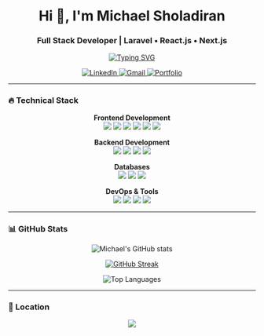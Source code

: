 <h1 align="center">Hi 👋, I'm Michael Sholadiran</h1>
<h3 align="center">Full Stack Developer | Laravel • React.js • Next.js</h3>

<p align="center">
  <a href="https://michaelsholadiran.github.io/" target="_blank">
    <img src="https://readme-typing-svg.herokuapp.com?font=Fira+Code&pause=1000&color=22D3EE&center=true&vCenter=true&width=435&lines=Building+Scalable+Web+Applications;Clean+Code;Performance+Optimization;Detail-Oriented+Developer" alt="Typing SVG" />
  </a>
</p>

<p align="center">
  <a href="https://www.linkedin.com/in/michaelsholadiran" target="_blank">
    <img src="https://img.shields.io/badge/LinkedIn-0077B5?style=for-the-badge&logo=linkedin&logoColor=white" alt="LinkedIn"/>
  </a>
  <a href="mailto:sholadiranmichael@gmail.com">
    <img src="https://img.shields.io/badge/Gmail-D14836?style=for-the-badge&logo=gmail&logoColor=white" alt="Gmail"/>
  </a>
  <a href="https://michaelsholadiran.github.io/">
    <img src="https://img.shields.io/badge/Portfolio-FF5722?style=for-the-badge&logo=about.me&logoColor=white" alt="Portfolio"/>
  </a>
</p>

---

### 🔥 Technical Stack

<div align="center">

**Frontend Development**  
<img src="https://img.shields.io/badge/React-20232A?style=for-the-badge&logo=react&logoColor=61DAFB" />
<img src="https://img.shields.io/badge/Next.js-000000?style=for-the-badge&logo=nextdotjs&logoColor=white" />
<img src="https://img.shields.io/badge/Redux-593D88?style=for-the-badge&logo=redux&logoColor=white" />
<img src="https://img.shields.io/badge/React_Query-FF4154?style=for-the-badge&logo=reactquery&logoColor=white" />
<img src="https://img.shields.io/badge/TypeScript-007ACC?style=for-the-badge&logo=typescript&logoColor=white" />
<img src="https://img.shields.io/badge/Tailwind_CSS-38B2AC?style=for-the-badge&logo=tailwind-css&logoColor=white" />

**Backend Development**  
<img src="https://img.shields.io/badge/Laravel-FF2D20?style=for-the-badge&logo=laravel&logoColor=white" />
<img src="https://img.shields.io/badge/PHP-777BB4?style=for-the-badge&logo=php&logoColor=white" />
<img src="https://img.shields.io/badge/Node.js-339933?style=for-the-badge&logo=nodedotjs&logoColor=white" />
<img src="https://img.shields.io/badge/Express.js-000000?style=for-the-badge&logo=express&logoColor=white" />

**Databases**  
<img src="https://img.shields.io/badge/MySQL-005C84?style=for-the-badge&logo=mysql&logoColor=white" />
<img src="https://img.shields.io/badge/PostgreSQL-316192?style=for-the-badge&logo=postgresql&logoColor=white" />
<img src="https://img.shields.io/badge/MongoDB-4EA94B?style=for-the-badge&logo=mongodb&logoColor=white" />

**DevOps & Tools**  
<img src="https://img.shields.io/badge/Git-F05032?style=for-the-badge&logo=git&logoColor=white" />
<img src="https://img.shields.io/badge/Docker-2CA5E0?style=for-the-badge&logo=docker&logoColor=white" />
<img src="https://img.shields.io/badge/Vercel-000000?style=for-the-badge&logo=vercel&logoColor=white" />
<img src="https://img.shields.io/badge/Postman-FF6C37?style=for-the-badge&logo=Postman&logoColor=white" />

</div>

---

### 📊 GitHub Stats

<div align="center">
  
![Michael's GitHub stats](https://github-readme-stats.vercel.app/api?username=michaelsholadiran&show_icons=true&theme=radical&hide_border=true)

[![GitHub Streak](https://streak-stats.demolab.com?user=michaelsholadiran&theme=radical&hide_border=true)](https://git.io/streak-stats)

![Top Languages](https://github-readme-stats.vercel.app/api/top-langs/?username=michaelsholadiran&layout=compact&theme=radical&hide_border=true)

</div>

---

### 📍 Location
<p align="center">
  <img src="https://img.shields.io/badge/Lagos-Nigeria-052D3F?style=flat-square&logo=google-maps" />
</p>
